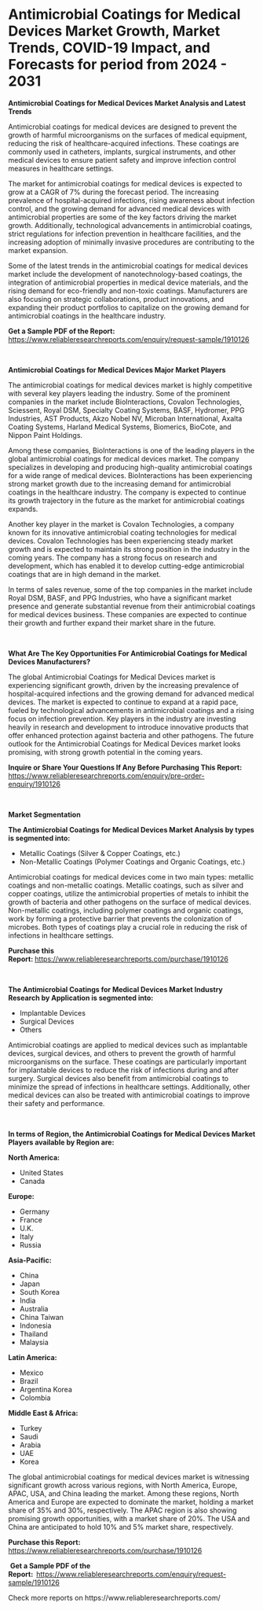 <p><h1>Antimicrobial Coatings for Medical Devices Market Growth, Market Trends, COVID-19 Impact, and Forecasts for period from 2024 - 2031</h1></p><p><strong>Antimicrobial Coatings for Medical Devices Market Analysis and Latest Trends</strong></p>
<p><p>Antimicrobial coatings for medical devices are designed to prevent the growth of harmful microorganisms on the surfaces of medical equipment, reducing the risk of healthcare-acquired infections. These coatings are commonly used in catheters, implants, surgical instruments, and other medical devices to ensure patient safety and improve infection control measures in healthcare settings.</p><p>The market for antimicrobial coatings for medical devices is expected to grow at a CAGR of 7% during the forecast period. The increasing prevalence of hospital-acquired infections, rising awareness about infection control, and the growing demand for advanced medical devices with antimicrobial properties are some of the key factors driving the market growth. Additionally, technological advancements in antimicrobial coatings, strict regulations for infection prevention in healthcare facilities, and the increasing adoption of minimally invasive procedures are contributing to the market expansion.</p><p>Some of the latest trends in the antimicrobial coatings for medical devices market include the development of nanotechnology-based coatings, the integration of antimicrobial properties in medical device materials, and the rising demand for eco-friendly and non-toxic coatings. Manufacturers are also focusing on strategic collaborations, product innovations, and expanding their product portfolios to capitalize on the growing demand for antimicrobial coatings in the healthcare industry.</p></p>
<p><strong>Get a Sample PDF of the Report:&nbsp;</strong> <a href="https://www.reliableresearchreports.com/enquiry/request-sample/1910126">https://www.reliableresearchreports.com/enquiry/request-sample/1910126</a></p>
<p>&nbsp;</p>
<p><strong>Antimicrobial Coatings for Medical Devices Major Market Players</strong></p>
<p><p>The antimicrobial coatings for medical devices market is highly competitive with several key players leading the industry. Some of the prominent companies in the market include BioInteractions, Covalon Technologies, Sciessent, Royal DSM, Specialty Coating Systems, BASF, Hydromer, PPG Industries, AST Products, Akzo Nobel NV, Microban International, Axalta Coating Systems, Harland Medical Systems, Biomerics, BioCote, and Nippon Paint Holdings.</p><p>Among these companies, BioInteractions is one of the leading players in the global antimicrobial coatings for medical devices market. The company specializes in developing and producing high-quality antimicrobial coatings for a wide range of medical devices. BioInteractions has been experiencing strong market growth due to the increasing demand for antimicrobial coatings in the healthcare industry. The company is expected to continue its growth trajectory in the future as the market for antimicrobial coatings expands.</p><p>Another key player in the market is Covalon Technologies, a company known for its innovative antimicrobial coating technologies for medical devices. Covalon Technologies has been experiencing steady market growth and is expected to maintain its strong position in the industry in the coming years. The company has a strong focus on research and development, which has enabled it to develop cutting-edge antimicrobial coatings that are in high demand in the market.</p><p>In terms of sales revenue, some of the top companies in the market include Royal DSM, BASF, and PPG Industries, who have a significant market presence and generate substantial revenue from their antimicrobial coatings for medical devices business. These companies are expected to continue their growth and further expand their market share in the future.</p></p>
<p>&nbsp;</p>
<p><strong>What Are The Key Opportunities For Antimicrobial Coatings for Medical Devices Manufacturers?</strong></p>
<p><p>The global Antimicrobial Coatings for Medical Devices market is experiencing significant growth, driven by the increasing prevalence of hospital-acquired infections and the growing demand for advanced medical devices. The market is expected to continue to expand at a rapid pace, fueled by technological advancements in antimicrobial coatings and a rising focus on infection prevention. Key players in the industry are investing heavily in research and development to introduce innovative products that offer enhanced protection against bacteria and other pathogens. The future outlook for the Antimicrobial Coatings for Medical Devices market looks promising, with strong growth potential in the coming years.</p></p>
<p><strong>Inquire or Share Your Questions If Any Before Purchasing This Report:</strong> <a href="https://www.reliableresearchreports.com/enquiry/pre-order-enquiry/1910126">https://www.reliableresearchreports.com/enquiry/pre-order-enquiry/1910126</a></p>
<p>&nbsp;</p>
<p><strong>Market Segmentation</strong></p>
<p><strong>The Antimicrobial Coatings for Medical Devices Market Analysis by types is segmented into:</strong></p>
<p><ul><li>Metallic Coatings (Silver & Copper Coatings, etc.)</li><li>Non-Metallic Coatings (Polymer Coatings and Organic Coatings, etc.)</li></ul></p>
<p><p>Antimicrobial coatings for medical devices come in two main types: metallic coatings and non-metallic coatings. Metallic coatings, such as silver and copper coatings, utilize the antimicrobial properties of metals to inhibit the growth of bacteria and other pathogens on the surface of medical devices. Non-metallic coatings, including polymer coatings and organic coatings, work by forming a protective barrier that prevents the colonization of microbes. Both types of coatings play a crucial role in reducing the risk of infections in healthcare settings.</p></p>
<p><strong>Purchase this Report:&nbsp;</strong><a href="https://www.reliableresearchreports.com/purchase/1910126">https://www.reliableresearchreports.com/purchase/1910126</a></p>
<p>&nbsp;</p>
<p><strong>The Antimicrobial Coatings for Medical Devices Market Industry Research by Application is segmented into:</strong></p>
<p><ul><li>Implantable Devices</li><li>Surgical Devices</li><li>Others</li></ul></p>
<p><p>Antimicrobial coatings are applied to medical devices such as implantable devices, surgical devices, and others to prevent the growth of harmful microorganisms on the surface. These coatings are particularly important for implantable devices to reduce the risk of infections during and after surgery. Surgical devices also benefit from antimicrobial coatings to minimize the spread of infections in healthcare settings. Additionally, other medical devices can also be treated with antimicrobial coatings to improve their safety and performance.</p></p>
<p>&nbsp;</p>
<p><strong>In terms of Region, the Antimicrobial Coatings for Medical Devices Market Players available by Region are:</strong></p>
<p>
    <p> <strong> North America: </strong>
        <ul>
            <li>United States</li>
            <li>Canada</li>
        </ul>
        </p> 
    <p> <strong> Europe: </strong>
        <ul>
            <li>Germany</li>
            <li>France</li>
            <li>U.K.</li>
            <li>Italy</li>
            <li>Russia</li>
        </ul>
        </p> 
    <p> <strong> Asia-Pacific: </strong>
        <ul>
            <li>China</li>
            <li>Japan</li>
            <li>South Korea</li>
            <li>India</li>
            <li>Australia</li>
            <li>China Taiwan</li>
            <li>Indonesia</li>
            <li>Thailand</li>
            <li>Malaysia</li>
        </ul>
        </p> 
    <p> <strong> Latin America: </strong>
        <ul>
            <li>Mexico</li>
            <li>Brazil</li>
            <li>Argentina Korea</li>
            <li>Colombia</li>
        </ul>
        </p> 
    <p> <strong> Middle East & Africa: </strong>
        <ul>
            <li>Turkey</li>
            <li>Saudi</li>
            <li>Arabia</li>
            <li>UAE</li>
            <li>Korea</li>
        </ul>
    </p>
    </p>
<p><p>The global antimicrobial coatings for medical devices market is witnessing significant growth across various regions, with North America, Europe, APAC, USA, and China leading the market. Among these regions, North America and Europe are expected to dominate the market, holding a market share of 35% and 30%, respectively. The APAC region is also showing promising growth opportunities, with a market share of 20%. The USA and China are anticipated to hold 10% and 5% market share, respectively.</p></p>
<p><strong>Purchase this Report: </strong><a href="https://www.reliableresearchreports.com/purchase/1910126">https://www.reliableresearchreports.com/purchase/1910126</a></p>
<p>&nbsp;<strong>Get a Sample PDF of the Report:&nbsp;&nbsp;</strong><a href="https://www.reliableresearchreports.com/enquiry/request-sample/1910126">https://www.reliableresearchreports.com/enquiry/request-sample/1910126</a></p>
<p><strong></strong></p>
<p>Check more reports on https://www.reliableresearchreports.com/</p>